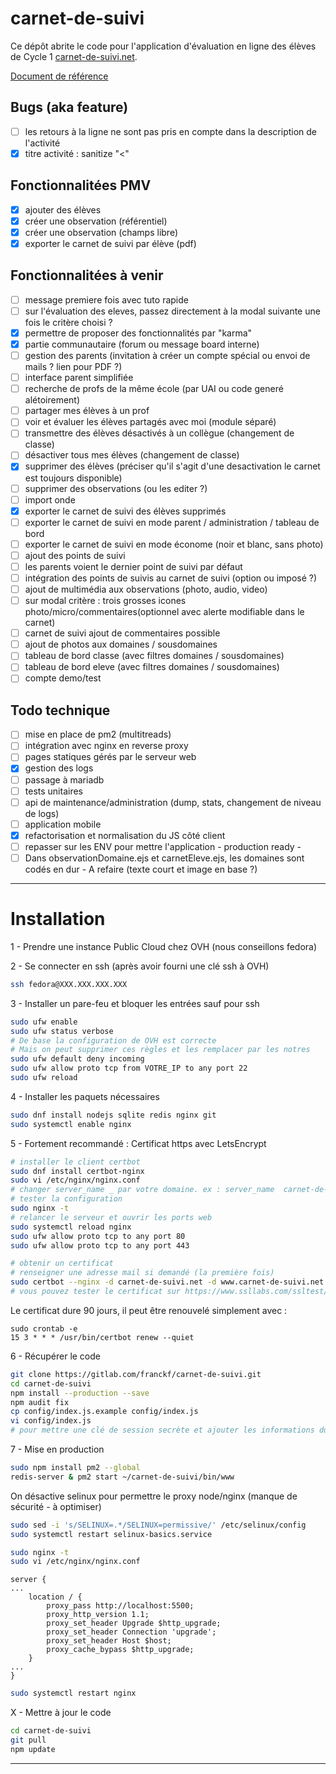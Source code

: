 # carnet-de-suivi

Ce dépôt abrite le code pour l'application d'évaluation en ligne des élèves de Cycle 1 [carnet-de-suivi.net](https://carnet-de-suivi.net).

[Document de référence](https://eduscol.education.fr/cid97131/suivi-et-evaluation-a-l-ecole-maternelle.html)

## Bugs (aka feature)
- [ ] les retours à la ligne ne sont pas pris en compte dans la description de l'activité
- [x] titre activité : sanitize "<"

## Fonctionnalitées PMV

- [x] ajouter des élèves
- [x] créer une observation (référentiel)
- [x] créer une observation (champs libre)
- [x] exporter le carnet de suivi par élève (pdf)

## Fonctionnalitées à venir

- [ ] message premiere fois avec tuto rapide
- [ ] sur l'évaluation des eleves, passez directement à la modal suivante une fois le critère choisi ?
- [x] permettre de proposer des fonctionnalités par "karma"
- [x] partie communautaire (forum ou message board interne)
- [ ] gestion des parents (invitation à créer un compte spécial ou envoi de mails ? lien pour PDF ?)
- [ ] interface parent simplifiée
- [ ] recherche de profs de la même école (par UAI ou code generé alétoirement)
- [ ] partager mes élèves à un prof
- [ ] voir et évaluer les élèves partagés avec moi (module séparé)
- [ ] transmettre des élèves désactivés à un collègue (changement de classe)
- [ ] désactiver tous mes élèves (changement de classe)
- [x] supprimer des élèves (préciser qu'il s'agit d'une desactivation le carnet est toujours disponible)
- [ ] supprimer des observations (ou les editer ?)
- [ ] import onde
- [x] exporter le carnet de suivi des élèves supprimés
- [ ] exporter le carnet de suivi en mode parent / administration / tableau de bord
- [ ] exporter le carnet de suivi en mode économe (noir et blanc, sans photo)
- [ ] ajout des points de suivi
- [ ] les parents voient le dernier point de suivi par défaut
- [ ] intégration des points de suivis au carnet de suivi (option ou imposé ?)
- [ ] ajout de multimédia aux observations (photo, audio, video)
- [ ] sur modal critère : trois grosses icones photo/micro/commentaires(optionnel avec alerte modifiable dans le carnet)
- [ ] carnet de suivi ajout de commentaires possible
- [ ] ajout de photos aux domaines / sousdomaines
- [ ] tableau de bord classe (avec filtres domaines / sousdomaines)
- [ ] tableau de bord eleve (avec filtres domaines / sousdomaines)
- [ ] compte demo/test

## Todo technique

- [ ] mise en place de pm2 (multitreads)
- [ ] intégration avec nginx en reverse proxy
- [ ] pages statiques gérés par le serveur web
- [x] gestion des logs
- [ ] passage à mariadb
- [ ] tests unitaires
- [ ] api de maintenance/administration (dump, stats, changement de niveau de logs)
- [ ] application mobile
- [x] refactorisation et normalisation du JS côté client
- [ ] repasser sur les ENV pour mettre l'application - production ready -
- [ ] Dans observationDomaine.ejs et carnetEleve.ejs, les domaines sont codés en dur - A refaire (texte court et image en base ?)

---

# Installation

1 - Prendre une instance Public Cloud chez OVH (nous conseillons fedora)

2 - Se connecter en ssh (après avoir fourni une clé ssh à OVH)

```bash
ssh fedora@XXX.XXX.XXX.XXX
```

3 - Installer un pare-feu et bloquer les entrées sauf pour ssh

```bash
sudo ufw enable
sudo ufw status verbose
# De base la configuration de OVH est correcte
# Mais on peut supprimer ces règles et les remplacer par les notres
sudo ufw default deny incoming
sudo ufw allow proto tcp from VOTRE_IP to any port 22
sudo ufw reload
```

4 - Installer les paquets nécessaires

```bash
sudo dnf install nodejs sqlite redis nginx git
sudo systemctl enable nginx
```

5 - Fortement recommandé : Certificat https avec LetsEncrypt

```bash
# installer le client certbot
sudo dnf install certbot-nginx
sudo vi /etc/nginx/nginx.conf
# changer server_name _ par votre domaine. ex : server_name  carnet-de-suivi.net www.carnet-de-suivi.net;
# tester la configuration
sudo nginx -t
# relancer le serveur et ouvrir les ports web
sudo systemctl reload nginx
sudo ufw allow proto tcp to any port 80
sudo ufw allow proto tcp to any port 443

# obtenir un certificat
# renseigner une adresse mail si demandé (la première fois)
sudo certbot --nginx -d carnet-de-suivi.net -d www.carnet-de-suivi.net
# vous pouvez tester le certificat sur https://www.ssllabs.com/ssltest/analyze.html?d=carnet%2dde%2dsuivi.net&latest
```

Le certificat dure 90 jours, il peut être renouvelé simplement avec :
```
sudo crontab -e
15 3 * * * /usr/bin/certbot renew --quiet
```

6 - Récupérer le code

```bash
git clone https://gitlab.com/franckf/carnet-de-suivi.git
cd carnet-de-suivi
npm install --production --save
npm audit fix
cp config/index.js.example config/index.js
vi config/index.js
# pour mettre une clé de session secrète et ajouter les informations du compte mail
```

7 - Mise en production

```bash
sudo npm install pm2 --global
redis-server & pm2 start ~/carnet-de-suivi/bin/www
```

On désactive selinux pour permettre le proxy node/nginx (manque de sécurité - à optimiser)
```bash
sudo sed -i 's/SELINUX=.*/SELINUX=permissive/' /etc/selinux/config
sudo systemctl restart selinux-basics.service
```

```bash
sudo nginx -t
sudo vi /etc/nginx/nginx.conf
```

```config
server {
...
    location / {
        proxy_pass http://localhost:5500;
        proxy_http_version 1.1;
        proxy_set_header Upgrade $http_upgrade;
        proxy_set_header Connection 'upgrade';
        proxy_set_header Host $host;
        proxy_cache_bypass $http_upgrade;
    }
...
}
```

```bash
sudo systemctl restart nginx
```

X - Mettre à jour le code

```bash
cd carnet-de-suivi
git pull
npm update
```
---
